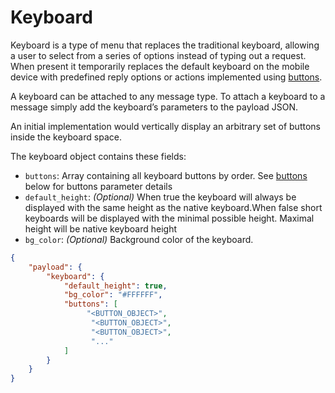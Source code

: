 # Keyboard

Keyboard is a type of menu that replaces the traditional keyboard, allowing a user to select from a series of options instead of typing out a request. When present it temporarily replaces the default keyboard on the mobile device with predefined reply options or actions implemented using [buttons](../buttons/).

A keyboard can be attached to any message type. To attach a keyboard to a message simply add the keyboard’s parameters to the payload JSON.

An initial implementation would vertically display an arbitrary set of buttons inside the keyboard space.

The keyboard object contains these fields:

- `buttons`: Array containing all keyboard buttons by order. See [buttons](../buttons/) below for buttons parameter details
- `default_height`: _(Optional)_  When true the keyboard will always be displayed with the same height as the native keyboard.When false short keyboards will be displayed with the minimal possible height. Maximal height will be native keyboard height
- `bg_color`: _(Optional)_ Background color of the keyboard.


```json
{
    "payload": {
        "keyboard": {
            "default_height": true,
            "bg_color": "#FFFFFF",
            "buttons": [
                 "<BUTTON_OBJECT>",
                  "<BUTTON_OBJECT>",
                  "<BUTTON_OBJECT>",
                  "..."
            ]
        }
    }
}